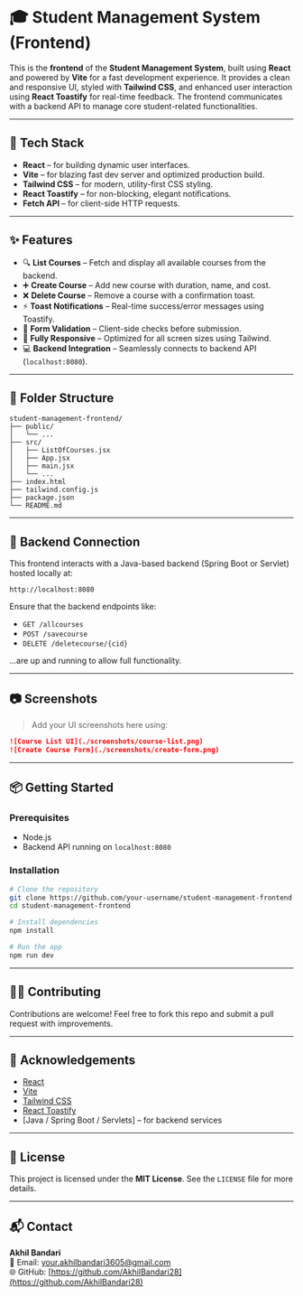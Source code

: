 # 🎓 Student Management System (Frontend)

This is the **frontend** of the **Student Management System**, built using **React** and powered by **Vite** for a fast development experience. It provides a clean and responsive UI, styled with **Tailwind CSS**, and enhanced user interaction using **React Toastify** for real-time feedback. The frontend communicates with a backend API to manage core student-related functionalities.

---

## 🚀 Tech Stack

- **React** – for building dynamic user interfaces.
- **Vite** – for blazing fast dev server and optimized production build.
- **Tailwind CSS** – for modern, utility-first CSS styling.
- **React Toastify** – for non-blocking, elegant notifications.
- **Fetch API** – for client-side HTTP requests.

---

## ✨ Features

- 🔍 **List Courses** – Fetch and display all available courses from the backend.
- ➕ **Create Course** – Add new course with duration, name, and cost.
- ❌ **Delete Course** – Remove a course with a confirmation toast.
- ⚡ **Toast Notifications** – Real-time success/error messages using Toastify.
- 🧠 **Form Validation** – Client-side checks before submission.
- 🎨 **Fully Responsive** – Optimized for all screen sizes using Tailwind.
- 💻 **Backend Integration** – Seamlessly connects to backend API (`localhost:8080`).

---

## 📂 Folder Structure

```
student-management-frontend/
├── public/
│   └── ...
├── src/
│   ├── ListOfCourses.jsx
│   ├── App.jsx
│   ├── main.jsx
│   └── ...
├── index.html
├── tailwind.config.js
├── package.json
└── README.md
```

---

## 🔗 Backend Connection

This frontend interacts with a Java-based backend (Spring Boot or Servlet) hosted locally at:

```
http://localhost:8080
```

Ensure that the backend endpoints like:

- `GET /allcourses`
- `POST /savecourse`
- `DELETE /deletecourse/{cid}`

...are up and running to allow full functionality.

---

## 📷 Screenshots

> Add your UI screenshots here using:

```markdown
![Course List UI](./screenshots/course-list.png)
![Create Course Form](./screenshots/create-form.png)
```

---

## 📦 Getting Started

### Prerequisites

- Node.js
- Backend API running on `localhost:8080`

### Installation

```bash
# Clone the repository
git clone https://github.com/your-username/student-management-frontend.git
cd student-management-frontend

# Install dependencies
npm install

# Run the app
npm run dev
```

---

## 🧑‍💻 Contributing

Contributions are welcome! Feel free to fork this repo and submit a pull request with improvements.

---

## 🙏 Acknowledgements

- [React](https://reactjs.org/)
- [Vite](https://vitejs.dev/)
- [Tailwind CSS](https://tailwindcss.com/)
- [React Toastify](https://fkhadra.github.io/react-toastify/introduction/)
- [Java / Spring Boot / Servlets] – for backend services

---

## 📜 License

This project is licensed under the **MIT License**. See the `LICENSE` file for more details.

---

## 📬 Contact

**Akhil Bandari**  
📧 Email: [your.akhilbandari3605@gmail.com](mailto:your.akhilbandari3605@gmail.com)  
🌐 GitHub: [https://github.com/AkhilBandari28](https://github.com/AkhilBandari28)